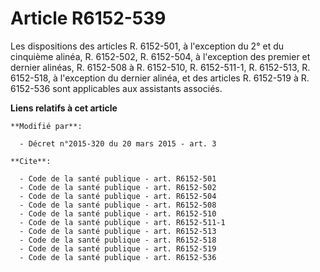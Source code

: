 # Article R6152-539

Les dispositions des articles R. 6152-501, à l'exception du 2° et du cinquième alinéa, R. 6152-502, R. 6152-504, à
l'exception des premier et dernier alinéas, R. 6152-508 à R. 6152-510, R. 6152-511-1, R. 6152-513, R. 6152-518, à l'exception
du dernier alinéa, et des articles R. 6152-519 à R. 6152-536 sont applicables aux assistants associés.

**Liens relatifs à cet article**

	**Modifié par**:

	  - Décret n°2015-320 du 20 mars 2015 - art. 3

	**Cite**:

	  - Code de la santé publique - art. R6152-501
	  - Code de la santé publique - art. R6152-502
	  - Code de la santé publique - art. R6152-504
	  - Code de la santé publique - art. R6152-508
	  - Code de la santé publique - art. R6152-510
	  - Code de la santé publique - art. R6152-511-1
	  - Code de la santé publique - art. R6152-513
	  - Code de la santé publique - art. R6152-518
	  - Code de la santé publique - art. R6152-519
	  - Code de la santé publique - art. R6152-536
